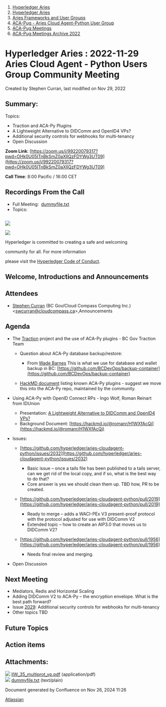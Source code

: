 1. [Hyperledger Aries](index.html)
2. [Hyperledger Aries](Hyperledger-Aries_18481154.html)
3. [Aries Frameworks and User Groups](Aries-Frameworks-and-User-Groups_18481290.html)
4. [ACA-Pug - Aries Cloud Agent-Python User Group](ACA-Pug---Aries-Cloud-Agent-Python-User-Group_18484248.html)
5. [ACA-Pug Meetings](ACA-Pug-Meetings_18484272.html)
6. [ACA-Pug Meetings Archive 2022](ACA-Pug-Meetings-Archive-2022_18515844.html)

# Hyperledger Aries : 2022-11-29 Aries Cloud Agent - Python Users Group Community Meeting

Created by Stephen Curran, last modified on Nov 29, 2022

## Summary:

Topics:

- Traction and ACA-Py Plugins
- A Lightweight Alternative to DIDComm and OpenID4 VPs?
- Additional security controls for webhooks for multi-tenancy
- Open Discussion

**Zoom Link**: [https://zoom.us/j/99220079317?pwd=OHk0U05ITnBkSmZ0aXlIQzFDYWg3UT09](https://zoom.us/j/99220079317?pwd=OHk0U05ITnBkSmZ0aXlIQzFDYWg3UT09)

**Call Time**: 8:00 Pacific / 16:00 CET

## Recordings From the Call

- Full Meeting:  [dummyfile.txt](#)
- Topics:

```

```

![](https://wiki.hyperledger.org/download/attachments/29034696/Antitrustnotice.png?version=1&modificationDate=1581695654000&api=v2)

![](https://wiki.hyperledger.org/download/attachments/2392771/welcome.png?version=2&modificationDate=1572450107000&api=v2)

Hyperledger is committed to creating a safe and welcoming

community for all. For more information

please visit the [Hyperledger Code of Conduct](https://lf-hyperledger.atlassian.net/wiki/display/HYP/Hyperledger+Code+of+Conduct).

## Welcome, Introductions and Announcements

## Attendees

- [Stephen Curran](https://lf-hyperledger.atlassian.net/wiki/people/557058:d676f135-ecd6-465b-b7eb-f87976bf4569?ref=confluence) (BC Gov/Cloud Compass Computing Inc.) &lt;swcurran@cloudcompass.ca&gt;,Announcements

## Agenda

- The [Traction](https://github.com/bcgov/traction) project and the use of ACA-Py plugins - BC Gov Traction Team
  
  - Question about ACA-Py database backup/restore:
    
    - From [Wade Barnes](https://lf-hyperledger.atlassian.net/wiki/people/70121:166ee094-a2f2-44b4-adee-5c3da3741ff8?ref=confluence) This is what we use for database and wallet backup in BC: [https://github.com/BCDevOps/backup-container](https://github.com/BCDevOps/backup-container)
  - [HackMD document](https://hackmd.io/m2AZebwJRkm6sWgO64-5xQ) listing known ACA-Py plugins - suggest we move this into the ACA-Py repo, maintained by the community.
- Using ACA-Py with OpenID Connect RPs - Ingo Wolf, Roman Reinart from IDUnion
  
  - Presentation: [A Lightweight Alternative to DIDComm and OpenID4 VPs?](attachments/18500137/18517085.pdf)
  - Background Document: [https://hackmd.io/@romanr/H1WXfAcQj](https://hackmd.io/@romanr/H1WXfAcQj)
- Issues:
  
  - [https://github.com/hyperledger/aries-cloudagent-python/issues/2032](https://github.com/hyperledger/aries-cloudagent-python/issues/2032)
    
    - Basic issue – once a tails file has been published to a tails server, can we get rid of the local copy, and if so, what is the best way to do that?
    - Core answer is yes we should clean them up. TBD how, PR to be created.
  - [https://github.com/hyperledger/aries-cloudagent-python/pull/2019](https://github.com/hyperledger/aries-cloudagent-python/pull/2019)
    
    - Ready to merge – adds a WACI-PEx V3 present-proof protocol with the protocol adjusted for use with DIDComm V2
    - Extended topic – how to create an AIP3.0 that moves us to DIDComm V2?
  - [https://github.com/hyperledger/aries-cloudagent-python/pull/1956](https://github.com/hyperledger/aries-cloudagent-python/pull/1956)
    
    - Needs final review and merging.
- Open Discussion

## Next Meeting

- Mediators, Redis and Horizontal Scaling
- Adding DIDComm V2 to ACA-Py – the encryption envelope. What is the best path forward?
- Issue [2029](https://github.com/hyperledger/aries-cloudagent-python/issues/2029): Additional security controls for webhooks for multi-tenancy
- Other topics TBD

## Future Topics

## Action items

## Attachments:

![](images/icons/bullet_blue.gif) [IIW\_35\_multiprot\_vp.pdf](attachments/18500137/18517085.pdf) (application/pdf)  
![](images/icons/bullet_blue.gif) [dummyfile.txt](attachments/18500137/18517084.txt) (text/plain)

Document generated by Confluence on Nov 26, 2024 11:26

[Atlassian](http://www.atlassian.com/)
